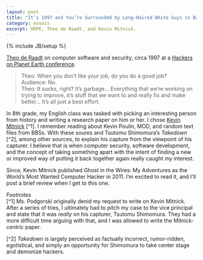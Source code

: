 ```yaml
---
layout: post
title: "It’s 1997 and You’re Surrounded by Long-Haired White Guys in Backpacks"  
category: essais
excerpt: HOPE, Theo de Raadt, and Kevin Mitnick.   
---
```

{% include JB/setup %}

[Theo de Raadt](http://en.wikipedia.org/wiki/Theo_de_Raadt) on computer software and security, circa 1997 at a [Hackers on Planet Earth conference](http://blip.tv/2600magazine/beyond-hope-1997-cdc-and-world-domination-5799413).  


> Theo: When you don’t like your job, do you do a good job?  
> Audience: No.  
> Theo: It sucks, right? It’s garbage… Everything that we’re working on trying to improve, it’s stuff that we want to and really fix and make better... It’s all just a best effort.  

In 8th grade, my English class was tasked with picking an interesting person from history and writing a research paper on him or her. I chose [Kevin Mitnick](http://blip.tv/2600magazine/beyond-hope-1997-the-kevin-mitnick-story-5799940) [^1]. I remember reading about Kevin Poulin, MOD, and random text files from BBSs. With these soures and Tsutomu Shimomura’s _Takedown_ [^2], among other sources, to explain his capture from the viewpoint of his capturer. I believe that is when computer security, software development, and the concept of taking something apart with the intent of finding a new or improved way of putting it back together again really caught my interest.  

Since, Kevin Mitnick published Ghost in the Wires: My Adventures as the World’s Most Wanted Computer Hacker in 2011.  I’m excited to read it, and I'll post a brief review when I get to this one.

_Footnotes_  
[^1] Ms. Podgorski originally denid my request to write on Kevin Mitnick. After a series of tries, I ultimately had to pitch my case to the vice principal and state that it was _really_ on his capturer, Tsutomu Shimomura. They had a more difficult time arguing with that, and I was allowed to write the Mitnick-centric paper.  

[^2] _Takedown_ is largely perceived as factually incorrect, rumor-ridden, egotistical, and simply an opportunity for Shimomura to take center stage and demonize hackers.  